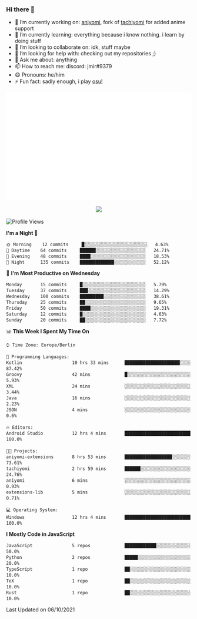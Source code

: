 ### Hi there 👋



<!--
**jmir1/jmir1** is a ✨ _special_ ✨ repository because its `README.md` (this file) appears on your GitHub profile.

Here are some ideas to get you started:
-->
- 🔭 I’m currently working on: [aniyomi](https://github.com/jmir1/aniyomi), fork of [tachiyomi](https://github.com/tachiyomiorg/tachiyomi) for added anime support
- 🌱 I’m currently learning: everything because i know nothing. i learn by doing stuff
- 👯 I’m looking to collaborate on: idk, stuff maybe
- 🤔 I’m looking for help with: checking out my repositories ;)
- 💬 Ask me about: anything
- 📫 How to reach me: discord: jmir#9379
- 😄 Pronouns: he/him
- ⚡ Fun fact: sadly enough, i play [osu!](https://osu.ppy.sh/users/18018426)  
<div>
	<p align="center">
		<a href="https://github.com/jmir1?tab=repositories" target="_blank" rel="noopener"><img src="https://github.com/jmir1/github-stats/blob/master/generated/overview.svg"></a>
	</p>
	<p align="center">
		<a href="https://github.com/search?o=desc&q=author%3Ajmir1&s=committer-date&type=Commits" target="_blank" rel="noopener"><img src="https://github-readme-streak-stats.herokuapp.com/?user=jmir1"></a>
	</p>
</div>

<!--START_SECTION:waka-->
![Profile Views](http://img.shields.io/badge/Profile%20Views-0-blue)

**I'm a Night 🦉** 

```text
🌞 Morning    12 commits     █░░░░░░░░░░░░░░░░░░░░░░░░   4.63% 
🌆 Daytime    64 commits     ██████░░░░░░░░░░░░░░░░░░░   24.71% 
🌃 Evening    48 commits     ████░░░░░░░░░░░░░░░░░░░░░   18.53% 
🌙 Night      135 commits    █████████████░░░░░░░░░░░░   52.12%

```
📅 **I'm Most Productive on Wednesday** 

```text
Monday       15 commits     █░░░░░░░░░░░░░░░░░░░░░░░░   5.79% 
Tuesday      37 commits     ███░░░░░░░░░░░░░░░░░░░░░░   14.29% 
Wednesday    100 commits    █████████░░░░░░░░░░░░░░░░   38.61% 
Thursday     25 commits     ██░░░░░░░░░░░░░░░░░░░░░░░   9.65% 
Friday       50 commits     ████░░░░░░░░░░░░░░░░░░░░░   19.31% 
Saturday     12 commits     █░░░░░░░░░░░░░░░░░░░░░░░░   4.63% 
Sunday       20 commits     ██░░░░░░░░░░░░░░░░░░░░░░░   7.72%

```


📊 **This Week I Spent My Time On** 

```text
⌚︎ Time Zone: Europe/Berlin

💬 Programming Languages: 
Kotlin                   10 hrs 33 mins      █████████████████████░░░░   87.42% 
Groovy                   42 mins             █░░░░░░░░░░░░░░░░░░░░░░░░   5.93% 
XML                      24 mins             ░░░░░░░░░░░░░░░░░░░░░░░░░   3.44% 
Java                     16 mins             ░░░░░░░░░░░░░░░░░░░░░░░░░   2.23% 
JSON                     4 mins              ░░░░░░░░░░░░░░░░░░░░░░░░░   0.6%

🔥 Editors: 
Android Studio           12 hrs 4 mins       █████████████████████████   100.0%

🐱‍💻 Projects: 
aniyomi-extensions       8 hrs 53 mins       ██████████████████░░░░░░░   73.61% 
tachiyomi                2 hrs 59 mins       ██████░░░░░░░░░░░░░░░░░░░   24.76% 
aniyomi                  6 mins              ░░░░░░░░░░░░░░░░░░░░░░░░░   0.93% 
extensions-lib           5 mins              ░░░░░░░░░░░░░░░░░░░░░░░░░   0.71%

💻 Operating System: 
Windows                  12 hrs 4 mins       █████████████████████████   100.0%

```

**I Mostly Code in JavaScript** 

```text
JavaScript               5 repos             ████████████░░░░░░░░░░░░░   50.0% 
Python                   2 repos             █████░░░░░░░░░░░░░░░░░░░░   20.0% 
TypeScript               1 repo              ██░░░░░░░░░░░░░░░░░░░░░░░   10.0% 
TeX                      1 repo              ██░░░░░░░░░░░░░░░░░░░░░░░   10.0% 
Rust                     1 repo              ██░░░░░░░░░░░░░░░░░░░░░░░   10.0%

```



 Last Updated on 06/10/2021
<!--END_SECTION:waka-->
